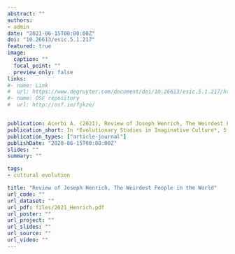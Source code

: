 ```yaml
---
abstract: ""
authors:
- admin
date: "2021-06-15T00:00:00Z"
doi: "10.26613/esic.5.1.217"
featured: true
image:
  caption: ""
  focal_point: ""
  preview_only: false
links:
#- name: Link
#  url: https://www.degruyter.com/document/doi/10.26613/esic.5.1.217/html
#- name: OSF repository
#  url: http://osf.io/fjkze/


publication: Acerbi A. (2021), Review of Joseph Henrich, The Weirdest People in the World, *Evolutionary Studies in Imaginative Culture*, 5  (1), 91-96
publication_short: In *Evolutionary Studies in Imaginative Culture*, 5  (1)
publication_types: ["article-journal"]
publishDate: "2020-06-15T00:00:00Z"
slides: ""
summary: ""

tags:
- cultural evolution

title: "Review of Joseph Henrich, The Weirdest People in the World"
url_code: ""
url_dataset: ""
url_pdf: files/2021_Henrich.pdf
url_poster: ""
url_project: ""
url_slides: ""
url_source: ""
url_video: ""
---
```



